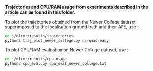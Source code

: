 **Trajectories and CPU/RAM usage from experiments described in the article can be found in this folder.**

To plot the trajectories obtained from the Newer College dataset superimposed to the localisation ground truth and their APE, use :
```bash
cd ~/olcmr/results/trajectories
python3 traj_plot_newer_college.py nc-quad-easy
```

To plot CPU/RAM evaluation on Newer College dataset, use :
```bash
cd ~/olcmr/results/cpu_usage
python3 cpu_eval.py cpu_eval_newer_college.txt
```

